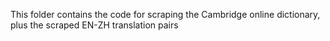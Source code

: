 This folder contains the code for scraping the Cambridge online dictionary, plus the scraped EN-ZH translation pairs 
